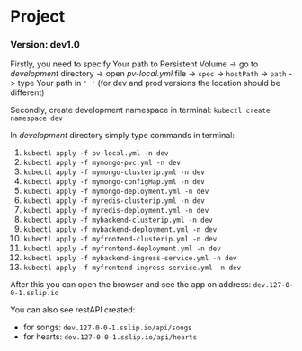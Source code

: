 # Project

### Version: dev1.0
  
Firstly, you need to specify Your path to Persistent Volume -> go to *development* directory
-> open *pv-local.yml* file -> `spec` -> `hostPath` -> `path` -> type Your path in `' '`
(for dev and prod versions the location should be different)

Secondly, create development namespace in terminal:
`kubectl create namespace dev`

In *development* directory simply type commands in terminal:
1. `kubectl apply -f pv-local.yml -n dev`
2. `kubectl apply -f mymongo-pvc.yml -n dev`
3. `kubectl apply -f mymongo-clusterip.yml -n dev`
4. `kubectl apply -f mymongo-configMap.yml -n dev`
5. `kubectl apply -f mymongo-deployment.yml -n dev`
6. `kubectl apply -f myredis-clusterip.yml -n dev`
7. `kubectl apply -f myredis-deployment.yml -n dev`
8. `kubectl apply -f mybackend-clusterip.yml -n dev`
9. `kubectl apply -f mybackend-deployment.yml -n dev`
10. `kubectl apply -f myfrontend-clusterip.yml -n dev`
11. `kubectl apply -f myfrontend-deployment.yml -n dev`
12. `kubectl apply -f mybackend-ingress-service.yml -n dev`
13. `kubectl apply -f myfrontend-ingress-service.yml -n dev`

After this you can open the browser and see the app on address:
`dev.127-0-0-1.sslip.io`

You can also see restAPI created:
- for songs: `dev.127-0-0-1.sslip.io/api/songs`
- for hearts: `dev.127-0-0-1.sslip.io/api/hearts`
